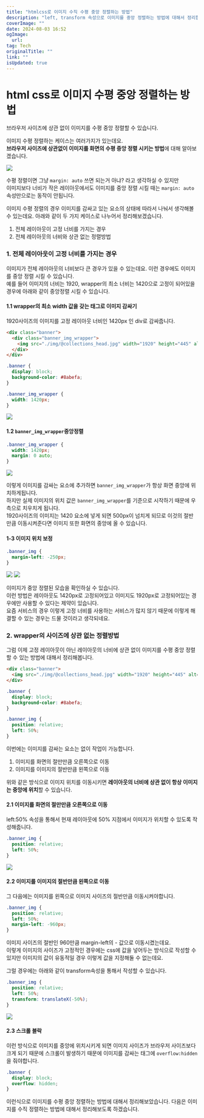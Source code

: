 ```yaml
---
title: "htmlcss로 이미지 수직 수평 중앙 정렬하는 방법"
description: "left, transform 속성으로 이미지를 중앙 정렬하는 방법에 대해서 정리합니다"
coverImage: ""
date: 2024-08-03 16:52
ogImage: 
  url: 
tag: Tech
originalTitle: ""
link: ""
isUpdated: true
---
```






# html css로 이미지 수평 중앙 정렬하는 방법

브라우저 사이즈에 상관 없이 이미지를 수평 중앙 정렬할 수 있습니다.

이미지 수평 정렬하는 케이스는 여러가지가 있는데요. <br>
**브라우저 사이즈에 상관없이 이미지를 화면의 수평 중앙 정렬 시키는 방법**에 대해 알아보겠습니다.

<img src="./img/2022-12-22-html-css로-이미지-반응형-중앙-정렬하는-방법-1.png"  />

수평 정렬이면 그냥 `margin: auto` 쓰면 되는거 아냐? 라고 생각하실 수 있지만<br>
이미지보다 너비가 작은 레이아웃에서도 이미지를 중앙 정렬 시킬 때는 `margin: auto` 속성만으로는 동작이 안됩니다.

이미지 수평 정렬의 경우 이미지를 감싸고 있는 요소의 상태에 따라서 나눠서 생각해볼 수 있는데요.
아래와 같이 두 가지 케이스로 나누어서 정리해보겠습니다.

1. 전체 레이아웃이 고정 너비를 가지는 경우
2. 전체 레이아웃의 너비와 상관 없는 정렬방법

### 1. 전체 레이아웃이 고정 너비를 가지는 경우

이미지가 전체 레이아웃의 너비보다 큰 경우가 있을 수 있는데요.
이런 경우에도 이미지를 중앙 정렬 시킬 수 있습니다. <br>
예를 들어 이미지의 너비는 1920, wrapper의 최소 너비는 1420으로 고정이 되어있을 경우에 아래와 같이 중앙정렬 시킬 수 있습니다.

#### 1.1 wrapper의 최소 width 값을 갖는 태그로 이미지 감싸기

1920사이즈의 이미지를 고정 레이아웃 너비인 1420px 인 div로 감싸줍니다.

```html
<div class="banner">
  <div class="banner_img_wrapper">
    <img src="./img/@collections_head.jpg" width="1920" height="445" alt="" class="banner_img" />
  </div>
</div>
```

```css
.banner {
  display: block;
  background-color: #8abefa;
}

.banner_img_wrapper {
  width: 1420px;
}
```

<img src="./img/2022-12-22-html-css로-이미지-반응형-중앙-정렬하는-방법-2.png"  />

#### 1.2 `banner_img_wrapper`중앙정렬

```css
.banner_img_wrapper {
  width: 1420px;
  margin: 0 auto;
}
```

<img src="./img/2022-12-22-html-css로-이미지-반응형-중앙-정렬하는-방법-3.png"  />

이렇게 이미지를 감싸는 요소에 추가하면 `banner_img_wrapper`가 항상 화면 중앙에 위치하게됩니다. <br>
하지만 실제 이미지의 위치 값은 `banner_img_wrapper`를 기준으로 시작하기 때문에 우측으로 치우치게 됩니다. <br>
1920사이즈의 이미지는 1420 요소에 넣게 되면 500px이 넘치게 되므로 이것의 절반만큼 이동시켜준다면 이미지 또한 화면의 중앙에 올 수 있습니다.

#### 1-3 이미지 위치 보정

```css
.banner_img {
  margin-left: -250px;
}
```

<img src="./img/2022-12-22-html-css로-이미지-반응형-중앙-정렬하는-방법-4.png"  />

<img src="./img/2022-12-22-html-css로-이미지-반응형-중앙-정렬하는-방법-5.png"  />

이미지가 중앙 정렬된 모습을 확인하실 수 있습니다. <br>
이런 방법은 레이아웃도 1420px로 고정되어있고 이미지도 1920px로 고정되어있는 경우에만 사용할 수 있다는 제약이 있습니다. <br>
요즘 서비스의 경우 이렇게 고정 너비를 사용하는 서비스가 많지 않기 때문에 이렇게 해결할 수 있는 경우는 드물 것이라고 생각되네요.

### 2. wrapper의 사이즈에 상관 없는 정렬방법

그럼 이제 고정 레이아웃이 아닌 레이아웃의 너비에 상관 없이
이미지를 수평 중앙 정렬할 수 있는 방법에 대해서 정리해봅니다.

```html
<div class="banner">
  <img src="./img/@collections_head.jpg" width="1920" height="445" alt="" class="banner_img" />
</div>
```

```css
.banner {
  display: block;
  background-color: #8abefa;
}

.banner_img {
  position: relative;
  left: 50%;
}
```

이번에는 이미지를 감싸는 요소는 없이 작업이 가능합니다.

1. 이미지를 화면의 절만만큼 오른쪽으로 이동
2. 이미지를 이미지의 절반만큼 왼쪽으로 이동

위와 같은 방식으로 이미지 위치를 이동시키면 **레이아웃의 너비에 상관 없이 항상 이미지는 중앙에 위치**할 수 있습니다.

#### 2.1 이미지를 화면의 절만만큼 오른쪽으로 이동

left:50% 속성을 통해서 현재 레이아웃에 50% 지점에서 이미지가 위치할 수 있도록 작성해줍니다.

```css
.banner_img {
  position: relative;
  left: 50%;
}
```

<img src="./img/2022-12-22-html-css로-이미지-반응형-중앙-정렬하는-방법-6.png"  />

#### 2.2 이미지를 이미지의 절반만큼 왼쪽으로 이동

그 다음에는 이미지를 왼쪽으로 이미지 사이즈의 절반만큼 이동시켜야합니다.

```css
.banner_img {
  position: relative;
  left: 50%;
  margin-left: -960px;
}
```

이미지 사이즈의 절반인 960만큼 margin-left의 - 값으로 이동시켰는데요. <br>
이렇게 이미지의 사이즈가 고정적인 경우에는 css에 값을 넣어두는 방식으로 작성할 수 있지만
이미지의 값이 유동적일 경우 이렇게 값을 지정해둘 수 없는데요.

그럴 경우에는 아래와 같이 transform속성을 통해서 작성할 수 있습니다.

```css
.banner_img {
  position: relative;
  left: 50%;
  transform: translateX(-50%);
}
```

<img src="./img/2022-12-22-html-css로-이미지-반응형-중앙-정렬하는-방법-7.png"  />

#### 2.3 스크롤 블락

이런 방식으로 이미지를 중앙에 위치시키게 되면
이미지 사이즈가 브라우저 사이즈보다 크게 되기 때문에
스크롤이 발생하기 때문에 이미지를 감싸는 태그에 `overflow:hidden`을 줘야합니다.

```css
.banner {
  display: block;
  overflow: hidden;
}
```

이런식으로 이미지를 수평 중앙 정렬하는 방법에 대해서 정리해보았습니다.
다음은 이미지를 수직 정렬하는 방법에 대해서 정리해보도록 하겠습니다.
